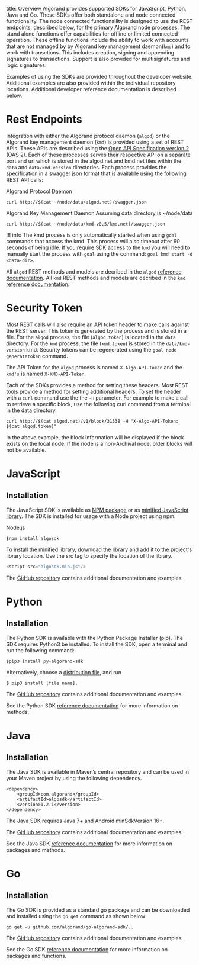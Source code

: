 title: Overview
Algorand provides supported SDKs for JavaScript, Python, Java and Go. These SDKs offer both standalone and node connected functionality. The node connected functionallity is  designed to use the REST endpoints, described below, for the primary Algorand node processes. The stand alone functions offer capabilities for offline or limited connected operation. These offline functions include the ability to work with accounts that are not managed by by Algorand key management daemon(`kmd`) and to work with transctions. This includes creation, signing and appending signatures to transactions. Support is also provided for multisignatures and logic signatures.

Examples of using the SDKs are provided throughout the developer website. Additional examples are also provided within the individual repository locations. Additional developer reference documentation is described below.

# Rest Endpoints
Integration with either the Algorand protocol daemon (`algod`) or the Algorand key management daemon (`kmd`) is provided using a set of REST APIs. These APIs are described using the [Open API Specification version 2 (OAS 2)](https://github.com/OAI/OpenAPI-Specification/blob/master/versions/2.0.md). Each of these processes serves their respective API on a separate port and url which is stored in the algod.net and kmd.net files within the `data` and `data/kmd-version` directories. Each process provides the specification in a swagger json format that is available using the following REST API calls: 

Algorand Protocol Daemon
```
curl http://$(cat ~/node/data/algod.net)/swagger.json
```

Algorand Key Management Daemon
Assuming data directory is ~/node/data
```
curl http://$(cat ~/node/data/kmd-v0.5/kmd.net)/swagger.json
```

!!! info
    The kmd process is only automatically started when using `goal` commands that access the kmd. This process will also timeout after 60 seconds of being idle. If you require SDK access to the `kmd` you will need to manually start the process with `goal` using the command: `goal kmd start -d <data-dir>`.

All `algod` REST methods and models are decribed in the `algod` [reference documentation](../rest-apis/algod/v2.md). 
All `kmd` REST methods and models are decribed in the `kmd` [reference documentation](../rest-apis/kmd.md). 


# Security Token
Most REST calls will also require an API token header to make calls against the REST server. This token is generated by the process and is stored in a file. For the `algod` process, the file (`algod.token`) is located in the `data` directory. For the `kmd` process, the file (`kmd.token`) is stored in the `data/kmd-version` kmd. Security tokens can be regenerated using the `goal node generatetoken` command.

The API Token for the `algod` process is named `X-Algo-API-Token` and the `kmd's` is named `X-KMD-API-Token`.

Each of the SDKs provides a method for setting these headers. Most REST tools provide a method for setting additional headers. To set the header with a `curl` command use the the `-H` parameter. For example to make a call to retrieve a specific block, use the following curl command from a terminal in the data directory.

```
curl http://$(cat algod.net)/v1/block/31538 -H "X-Algo-API-Token: $(cat algod.token)"
```

In the above example, the block information will be displayed if the block exists on the local node. If the node is a non-Archival node, older blocks will not be available.

# JavaScript
## Installation
The JavaScript SDK is available as [NPM package](https://www.npmjs.com/package/algosdk) or as [minified JavaScript library](https://github.com/algorand/js-algorand-sdk/blob/master/dist/algosdk.min.js). The SDK is installed for usage with a Node project using npm. 

Node.js
```
$npm install algosdk
```

To install the minified library, download the library and add it to the project's library location. Use the src tag to specify the location of the library.

```javascript tab="JavaScript"
<script src="algosdk.min.js"/> 
```

The [GitHub repository](https://github.com/algorand/js-algorand-sdk) contains additional documentation and examples.


# Python
## Installation
The Python SDK is available with the Python Package Installer (pip). The SDK requires Python3 be installed. To install the SDK, open a terminal and run the following command:

```
$pip3 install py-algorand-sdk
```
Alternatively, choose a [distribution file](https://pypi.org/project/py-algorand-sdk/#files), and run 

```
$ pip3 install [file name].
```

The [GitHub repository](https://github.com/algorand/py-algorand-sdk) contains additional documentation and examples.

See the Python SDK [reference documentation](https://py-algorand-sdk.readthedocs.io/en/latest/) for more information on methods.

# Java
## Installation
The Java SDK is available in Maven’s central repository and can be used in your Maven project by using the following dependency. 

```
<dependency>
    <groupId>com.algorand</groupId>
    <artifactId>algosdk</artifactId>
    <version>1.2.1</version>
</dependency>
```

The Java SDK requires Java 7+ and Android minSdkVersion 16+.

The [GitHub repository](https://github.com/algorand/java-algorand-sdk) contains additional documentation and examples.

See the Java SDK [reference documentation](https://algorand.github.io/java-algorand-sdk/) for more information on packages and methods.


# Go
## Installation
The Go SDK is provided as a standard go package and can be downloaded and installed using the `go get` command as shown below:

```
go get -u github.com/algorand/go-algorand-sdk/..
```

The [GitHub repository](https://github.com/algorand/go-algorand-sdk) contains additional documentation and examples.

See the Go SDK [reference documentation](https://pkg.go.dev/github.com/algorand/go-algorand-sdk) for more information on packages and functions.

